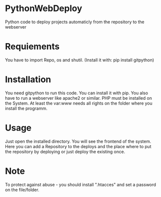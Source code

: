 # PythonWebDeploy
Python code to deploy projects automaticly from the repository to the webserver

# Requiements
You have to import Repo, os and shutil.
(Install it with: pip install gitpython)

# Installation
You need gitpython to run this code. You can install it with pip. You also have to run a webserver like apache2 or similar.
PHP must be installed on the System. At least the var:www needs all rights on the folder where you install the programm.

# Usage
Just open the installed directory. You will see the frontend of the system. Here you can add a Repository to the deploys and the place where to put the repository by deploying or just deploy the existing once.

# Note
To protect against abuse - you should install ".htacces" and set a password on the file/folder.
